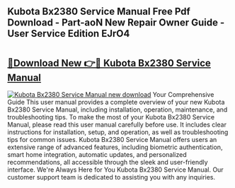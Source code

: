 ## Kubota Bx2380 Service Manual Free Pdf Download - Part-aoN New Repair Owner Guide - User Service Edition EJrO4

# <h2><a href="http://bc89588.oget.top/?id=Kubota+Bx2380+Service+Manual">🔗Download New 👉🔴 Kubota Bx2380 Service Manual</a></h2>

[![Kubota Bx2380 Service Manual new download](https://i.imgur.com/5g1atiW.png)](http://bc89588.oget.top/?id=Kubota+Bx2380+Service+Manual)
Your Comprehensive Guide This user manual provides a complete overview of your new Kubota Bx2380 Service Manual, including installation, operation, maintenance, and troubleshooting tips. To make the most of your Kubota Bx2380 Service Manual, please read this user manual carefully before use. It includes clear instructions for installation, setup, and operation, as well as troubleshooting tips for common issues. Kubota Bx2380 Service Manual offers users an extensive range of advanced features, including biometric authentication, smart home integration, automatic updates, and personalized recommendations, all accessible through the sleek and user-friendly interface. We're Always Here for You Kubota Bx2380 Service Manual. Our customer support team is dedicated to assisting you with any inquiries.
